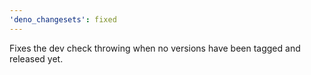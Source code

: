 ```yaml
---
'deno_changesets': fixed
---
```


Fixes the dev check throwing when no versions have been tagged and released yet.
